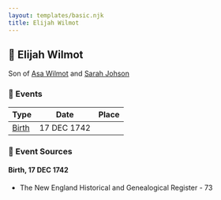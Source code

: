 ```yaml
---
layout: templates/basic.njk
title: Elijah Wilmot
---
```

## 🔵 Elijah Wilmot

Son of [Asa Wilmot](/people/1/15735504) and [Sarah Johson](/people/4/48968878)

### 📆 Events

Type | Date | Place
------ | ------ | ------
[Birth](#event-0) | 17 DEC 1742 |

### 📰 Event Sources

#### <a id="event-0"></a> Birth, 17 DEC 1742
* The New England Historical and Genealogical Register  - 73